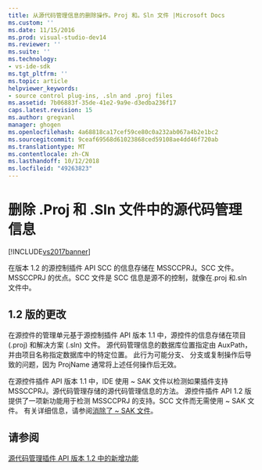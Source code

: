 ```yaml
---
title: 从源代码管理信息的删除操作。Proj 和。Sln 文件 |Microsoft Docs
ms.custom: ''
ms.date: 11/15/2016
ms.prod: visual-studio-dev14
ms.reviewer: ''
ms.suite: ''
ms.technology:
- vs-ide-sdk
ms.tgt_pltfrm: ''
ms.topic: article
helpviewer_keywords:
- source control plug-ins, .sln and .proj files
ms.assetid: 7b06883f-35de-41e2-9a9e-d3edba236f17
caps.latest.revision: 15
ms.author: gregvanl
manager: ghogen
ms.openlocfilehash: 4a68818ca17cef59ce80c0a232ab067a4b2e1bc2
ms.sourcegitcommit: 9ceaf69568d61023868ced59108ae4dd46f720ab
ms.translationtype: MT
ms.contentlocale: zh-CN
ms.lasthandoff: 10/12/2018
ms.locfileid: "49263823"
---
```

# <a name="removal-of-source-control-information-from-proj-and-sln-files"></a>删除 .Proj 和 .Sln 文件中的源代码管理信息
[!INCLUDE[vs2017banner](../../includes/vs2017banner.md)]

在版本 1.2 的源控制插件 API SCC 的信息存储在 MSSCCPRJ。SCC 文件。 MSSCCPRJ 的优点。SCC 文件是 SCC 信息是源不的控制，就像在.proj 和.sln 文件中。  
  
## <a name="version-12-changes"></a>1.2 版的更改  
 在源控件的管理单元基于源控制插件 API 版本 1.1 中，源控件的信息存储在项目 (.proj) 和解决方案 (.sln) 文件。 源代码管理信息的数据库位置指定由 AuxPath，并由项目名称指定数据库中的特定位置。 此行为可能分支、 分支或复制操作后导致的问题，因为 ProjName 通常将上述任何操作后无效。  
  
 在源控件插件 API 版本 1.1 中，IDE 使用 ~ SAK 文件以检测如果插件支持 MSSCCPRJ。源代码管理存储的源代码管理信息的方法。 源控件插件 API 1.2 版提供了一项新功能用于检测 MSSCCPRJ 的支持。SCC 文件而无需使用 ~ SAK 文件。 有关详细信息，请参阅[消除了 ~ SAK 文件](../../extensibility/internals/elimination-of-tilde-sak-files.md)。  
  
## <a name="see-also"></a>请参阅  
 [源代码管理插件 API 版本 1.2 中的新增功能](../../extensibility/internals/what-s-new-in-the-source-control-plug-in-api-version-1-2.md)

